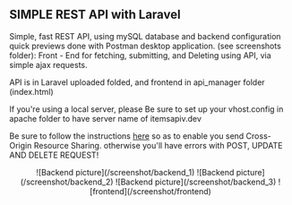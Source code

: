 
## SIMPLE REST API with Laravel

Simple, fast REST API, using mySQL database and backend configuration quick previews done with Postman desktop application. (see screenshots folder):
Front - End for fetching,  submitting, and Deleting using API, via simple ajax requests.


API is in Laravel uploaded folded, and frontend in api_manager folder (index.html)

If you're using a local server, please Be sure to set up your vhost.config in apache folder to
have server name of itemsapiv.dev

Be sure to follow the instructions <a href="https://github.com/barryvdh/laravel-cors">here</a>
so as to enable you send Cross-Origin Resource Sharing. otherwise you'll have errors with POST, UPDATE AND DELETE REQUEST!

<p align="center">
![Backend picture](/screenshot/backend_1)
![Backend picture](/screenshot/backend_2)
![Backend picture](/screenshot/backend_3)
![frontend](/screenshot/frontend)

</p>
